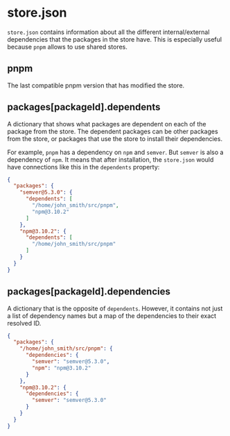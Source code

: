 # store.json

`store.json` contains information about all the different internal/external dependencies that the packages in the store have. This is especially useful because `pnpm` allows to use shared stores.

## pnpm

The last compatible pnpm version that has modified the store.

## packages[packageId].dependents

A dictionary that shows what packages are dependent on each of the package from the store. The dependent packages can be other packages from the store, or packages that use the store to install their dependencies.

For example, `pnpm` has a dependency on `npm` and `semver`. But `semver` is also a dependency of `npm`. It means that after installation, the `store.json` would have connections like this in the `dependents` property:

```json
{
  "packages": {
    "semver@5.3.0": {
      "dependents": [
        "/home/john_smith/src/pnpm",
        "npm@3.10.2"
      ]
    },
    "npm@3.10.2": {
      "dependents": [
        "/home/john_smith/src/pnpm"
      ]
    }
  }
}
```

## packages[packageId].dependencies

A dictionary that is the opposite of `dependents`. However, it contains not just a list of dependency names but a map of the dependencies to their exact resolved ID.

```json
{
  "packages": {
    "/home/john_smith/src/pnpm": {
      "dependencies": {
        "semver": "semver@5.3.0",
        "npm": "npm@3.10.2"
      }
    },
    "npm@3.10.2": {
      "dependencies": {
        "semver": "semver@5.3.0"
      }
    }
  }
}
```
